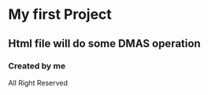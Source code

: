  # My first Project

## Html file will do some DMAS operation

### Created by me

All Right Reserved
